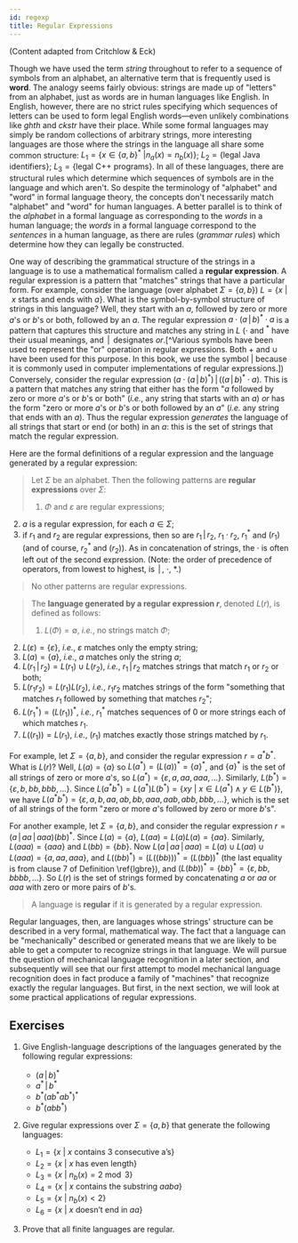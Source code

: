 ```yaml
---
id: regexp
title: Regular Expressions
---
```


(Content adapted from Critchlow &amp; Eck)

Though we have used the term _string_ throughout to refer to a sequence of
symbols from an alphabet, an alternative term that is frequently used is **word**. 
The analogy seems fairly obvious: strings are made up of "letters"
from an alphabet, just as words are in human languages like English.
In English, however, there are no strict rules specifying which sequences 
of letters can be used to form legal English words&mdash;even unlikely
combinations like _ghth_ and _ckstr_ have their place. 
While some formal languages may simply
be random collections of arbitrary strings, more interesting languages
are those where the strings in the language all share some 
common structure: $L_1 = \{ x\in \{a,b\}^* \ | n_a(x) =
n_b(x)\}$; $L_2 = \{\textrm{legal Java identifiers}\}$; $L_3 = \{\textrm{legal C++
programs}\}$. In all of these languages, there are structural 
rules which determine which sequences of symbols are in the language and which
aren't.
So
despite the terminology of "alphabet" and "word" in formal
language theory, the concepts don't necessarily match "alphabet"
and "word" for human languages. A better parallel is to think of
the _alphabet_ in a formal language as corresponding to the _words_ in a
human language; the _words_ in a formal language correspond to
the _sentences_ in a human language, as there are rules (_grammar 
rules_) which determine how they can legally be constructed.

One way of describing the grammatical structure of the strings in a language is
to use a mathematical formalism called a **regular expression**. A regular
expression is a pattern that "matches" strings that have a particular form. For
example, consider the language (over alphabet $\Sigma = \{a,b\}$) $L= \{x \ | \ x
\textrm{\ starts and ends with\ } a\}$. What is the symbol-by-symbol 
structure of
strings in this language? Well, they start with an $a$, followed by zero or more
$a$'s or $b$'s or both, followed by an $a$. The regular expression 
$a \cdot (a \,|\, b)^* \cdot a$ is a pattern that captures this structure and matches any string in
$L$ ($\cdot$ and $^*$ have their usual meanings, and $\,|\,$ designates _or_.[^Various
symbols have been used to represent the "or" operation in regular expressions. Both
$+$ and $\cup$ have been used for this purpose. In this book, we use the symbol $|$ because
it is commonly used in computer implementations of regular expressions.]) 
Conversely, consider the regular expression ($a\cdot(a\,|\, b)^*) \,|\, ((a\,|\, b)^*\cdot a)$.
This is a pattern that matches any string that either has the form "$a$ followed
by zero or more $a$'s or $b$'s or both" (_i.e._, any string that starts with an $a$)
_or_ has the form "zero or more $a$'s or $b$'s or both followed by an $a$"
(_i.e._ any string that ends with an $a$). Thus the regular expression 
_generates_ the language of all strings that start or end (or both) in an
$a$: this is the set of strings that match the regular expression. 

Here are the formal definitions of a regular expression and the language
generated by a regular expression:

> Let $\Sigma$ be an alphabet. Then the 
following patterns are **regular expressions** over $\Sigma$:
>
>  1. $\Phi$ and $\varepsilon$ are regular expressions;
   2. $a$ is a regular expression, for each $a \in \Sigma$;
   3. if $r_1$ and $r_2$ are regular expressions, then so are
$r_1\,|\, r_2$, $r_1\cdot r_2$, $r_1^*$ and $(r_1)$ (and of course, $r_2^*$
and $(r_2)$).
As in concatenation of strings, the $\cdot$ is often left out of
the second expression. (Note: the order of precedence of operators, from lowest to highest,
is $\,|\,$, $\cdot$, $*$.)
>
> No other patterns are regular expressions.

> The **language generated by a regular expression $r$**, 
denoted $L(r)$,
is defined as follows:
>
>  1. $L(\Phi) = \emptyset$, _i.e._, no strings match $\Phi$;
   2. $L(\varepsilon) = \{\varepsilon\}$, _i.e._, $\varepsilon$ matches only the 
empty string;
   3. $L(a) = \{a\}$, _i.e._, $a$ matches only the string $a$;
   4. $L(r_1\,|\, r_2) = L(r_1) \cup L(r_2)$, _i.e._, $r_1\,|\, r_2$ matches
strings that match $r_1$ or $r_2$ or both;
   5. $L(r_1r_2) = L(r_1)L(r_2)$, _i.e._, $r_1r_2$ matches strings of the form 
"something that matches $r_1$ followed by something that 
matches $r_2$";
   6. $L(r_1^*) = (L(r_1))^*$, _i.e._, $r_1^*$ matches sequences of 0
or more strings each of which matches $r_1$.
   7. $L((r_1)) = L(r_1)$, _i.e._, $(r_1)$ matches exactly those strings
matched by $r_1$.

For example, let $\Sigma = \{a,b\}$, and consider the regular expression $r=a^*b^*$. What is
$L(r)$? Well, $L(a) = \{a\}$ so $L(a^*) = (L(a))^* = \{a\}^*$, and $\{a\}^*$ is
the set of all strings of zero or more $a$'s, so $L(a^*) = \{\varepsilon, a, aa, aaa,
\ldots\}$. Similarly, $L(b^*) = \{\varepsilon, b, bb, bbb, \ldots\}$. 
Since $L(a^*b^*) = L(a^*)L(b^*) = \{xy \ | \ x\in L(a^*)\land y\in L(b^*)\}$, we
have $L(a^*b^*) = \{\varepsilon, a, b, aa, ab, bb, aaa, aab, abb, bbb, \ldots\}$,
which is the set of all strings of the form "zero or more $a$'s followed by zero
or more $b$'s".

For another example, let $\Sigma = \{a,b\}$, and consider the regular expression $r=(a\,|\, aa\,|\, aaa)(bb)^*$.
Since $L(a) = \{a\}$, $L(aa) = L(a)L(a) = \{aa\}$. Similarly, $L(aaa) = \{aaa\}$
and $L(bb) = \{bb\}$. Now $L(a\,|\, aa\,|\, aaa) = L(a) \cup L(aa) \cup L(aaa) = \{a, aa,
aaa\}$, and $L((bb)^*) = (L((bb)))^* = (L(bb))^*$ (the last equality is from
clause 7 of Definition \ref{lgbre}), and $(L(bb))^* = \{bb\}^* = \{\varepsilon, bb,
bbbb, \ldots\}$. So $L(r)$ is the set of strings formed by
concatenating $a$ or $aa$ or $aaa$ with zero or more pairs of $b$'s.

> A language is **regular** if it is generated by
a regular expression.

Regular languages, then, are languages whose strings' structure can be described
in a very formal, mathematical way. The fact that a language can be
"mechanically" described or generated means that we are likely to be
able to get a computer to recognize strings in that language.
We will pursue the question of mechanical language recognition in
a later section, and subsequently will see that our first attempt to model mechanical
language recognition does in fact produce a family of "machines" that recognize
exactly the regular languages. But first, in the next section, we will look at some
practical applications of regular expressions.

## Exercises

1. Give English-language descriptions of the languages generated by the
following regular expressions:
   * $(a\,|\, b)^*$
   * $a^*\,|\, b^*$
   * $b^*(ab^*ab^*)^*$
   * $b^*(abb^*)$

2. Give regular expressions over $\Sigma=\{a,b\}$ that generate the 
following languages:
   * $L_1 = \{ x \ | \ x \textrm{ contains 3 consecutive a's}\}$
   * $L_2 = \{ x \ | \ x \textrm{ has even length}\}$
   * $L_3 = \{ x \ | \ n_b(x) = 2 \bmod{3}\}$
   * $L_4 = \{ x \ | \ x \textrm{ contains the substring } aaba\}$
   * $L_5 = \{ x \ | \ n_b(x) < 2 \}$
   * $L_6 = \{ x \ | \ x \textrm{ doesn't end in } aa\}$

3. Prove that all finite languages are regular.
